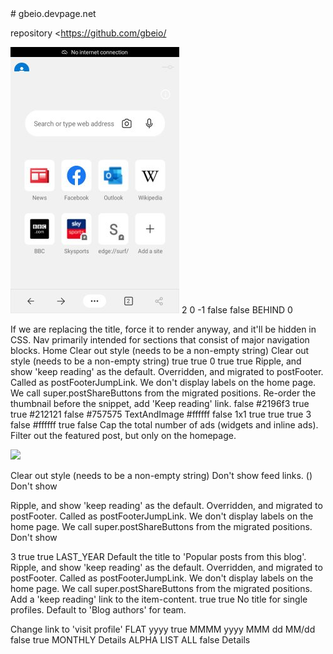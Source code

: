 <!DocType html><head><body># gbeio.devpage.net
repository <https://github.com/gbeio/
<link rel="stylesheets"href="style.css">

<img src="d.jpg">
2
0 -1 false false BEHIND 0

If we are replacing the title, force it to render anyway, and it'll be hidden in CSS.
Nav primarily intended for sections that consist of major navigation blocks.
 Home
Clear out style (needs to be a non-empty string)
Clear out style (needs to be a non-empty string)
true true 0 true true
Ripple, and show 'keep reading' as the default.
Overridden, and migrated to postFooter. Called as postFooterJumpLink. We don't display labels on the home page. We call super.postShareButtons from the migrated positions. Re-order the thumbnail before the snippet, add 'Keep reading' link.
false #2196f3 true true #212121 false #757575 TextAndImage #ffffff false 1x1 true true true 3 false #ffffff true false Cap the total number of ads (widgets and inline ads). Filter out the featured post, but only on the homepage.


<img src="Readme.md/img(2).jpg">


Clear out style (needs to be a non-empty string) Don't show feed links.
()
Don't show

Ripple, and show 'keep reading' as the default.
Overridden, and migrated to postFooter. Called as postFooterJumpLink. We don't display labels on the home page.
We call super.postShareButtons from the migrated positions.
Don't show




3 true true LAST_YEAR Default the title to 'Popular posts from this blog'.
Ripple, and show 'keep reading' as the default.
Overridden, and migrated to postFooter. Called as postFooterJumpLink. We don't display labels on the home page. We call super.postShareButtons from the migrated positions. Add a 'keep reading' link to the item-content.
true true
No title for single profiles. Default to 'Blog authors' for team.

Change link to 'visit profile'
FLAT yyyy true MMMM yyyy MMM dd MM/dd false true MONTHLY
Details</body></head>
ALPHA LIST ALL false
Details
